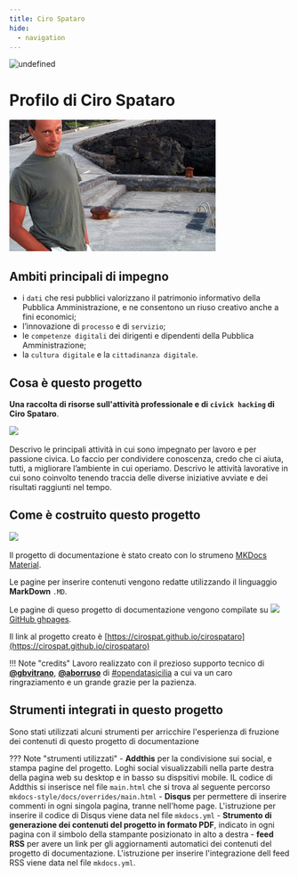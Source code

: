 ```yaml
---
title: Ciro Spataro 
hide:
  - navigation
---
```



<img alt="undefined" src="https://img.shields.io/github/last-commit/cirospat/cirospataro.svg?&label=ultimo aggiornamento"> 


# Profilo di Ciro Spataro
![](img/cirospataro.jpg) 


## Ambiti principali di impegno
- i `dati` che resi pubblici valorizzano il patrimonio informativo della Pubblica Amministrazione, e ne consentono un riuso creativo anche a fini economici;
- l’innovazione di `processo` e di `servizio`;
- le `competenze digitali` dei dirigenti e dipendenti della Pubblica Amministrazione;
- la `cultura digitale` e la `cittadinanza digitale`.

## Cosa è questo progetto
**Una raccolta di risorse sull'attività professionale e di `civick hacking` di Ciro Spataro**.

<img src="https://cirospat.readthedocs.io/it/latest/_images/index-cirospat_1.jpeg" width="160">

Descrivo le principali attività in cui sono impegnato per lavoro e per passione civica. Lo faccio per condividere conoscenza, credo che ci aiuta, tutti, a migliorare l’ambiente in cui operiamo. Descrivo le attività lavorative in cui sono coinvolto tenendo traccia delle diverse iniziative avviate e dei risultati raggiunti nel tempo.


## Come è costruito questo progetto

![](https://raw.githubusercontent.com/cirospat/mkdocs-style/main/docs/img/logo2.png)

Il progetto di documentazione è stato creato con lo strumeno [MKDocs Material](https://squidfunk.github.io/mkdocs-material/getting-started/).

Le pagine per inserire contenuti vengono redatte utilizzando il linguaggio **MarkDown** `.MD`.

Le pagine di queso progetto di documentazione vengono compilate su ![](https://raw.githubusercontent.com/cirospat/newproject/master/docs/static/github.png) [GitHub ghpages](https://squidfunk.github.io/mkdocs-material/publishing-your-site/#with-github-actions).

Il link al progetto creato è [https://cirospat.github.io/cirospataro](https://cirospat.github.io/cirospataro)

!!! Note "credits"
    Lavoro realizzato con il prezioso supporto tecnico di [**@gbvitrano**](https://github.com/gbvitrano), [**@aborruso**](https://github.com/aborruso) di [#opendatasicilia](https://github.com/opendatasicilia) a cui va un caro ringraziamento e un grande grazie per la pazienza.
    


## Strumenti integrati in questo progetto
Sono stati utilizzati alcuni strumenti per arricchire l'esperienza di fruzione dei contenuti di questo progetto di documentazione

??? Note "strumenti utilizzati"
    - **Addthis** per la condivisione sui social, e stampa pagine del progetto. Loghi social visualizzabili nella parte destra della pagina web su desktop e in basso su dispsitivi mobile. IL codice di Addthis si inserisce nel file `main.html` che si trova al seguente percorso `mkdocs-style/docs/overrides/main.html`
    - **Disqus** per permettere di inserire commenti in ogni singola pagina, tranne nell'home page. L'istruzione per inserire il codice di Disqus viene data nel file `mkdocs.yml` 
    - **Strumento di generazione dei contenuti del progetto in formato PDF**, indicato in ogni pagina con il simbolo della stampante posizionato in alto a destra
    - **feed RSS** per avere un link per gli aggiornamenti automatici dei contenuti del progetto di documentazione. L'istruzione per inserire l'integrazione dell feed RSS viene data nel file `mkdocs.yml`.


